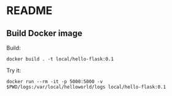 # README

## Build Docker image
    
Build:    
    
    docker build . -t local/hello-flask:0.1

Try it:

    docker run --rm -it -p 5000:5000 -v $PWD/logs:/var/local/helloworld/logs local/hello-flask:0.1


